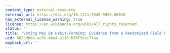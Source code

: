```yaml
---
content_type: external-resource
external_url: https://doi.org/10.1111/1540-5907.00038
has_external_license_warning: true
license: https://en.wikipedia.org/wiki/All_rights_reserved
status: ''
title: 'Voting May Be Habit-Forming: Evidence from a Randomized Field Experiment'
uid: 662cdbbb-ac5e-4ba4-a118-b3073ecc7faa
wayback_url: ''
---
```

